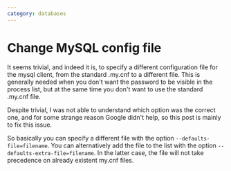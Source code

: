 ```yaml
---
category: databases
---
```

Change MySQL config file
========================

It seems trivial, and indeed it is, to specify a different configuration
file for the mysql client, from the standard .my.cnf to a different
file. This is generally needed when you don\'t want the password to be
visible in the process list, but at the same time you don\'t want to use
the standard .my.cnf file.

Despite trivial, I was not able to understand which option was the
correct one, and for some strange reason Google didn\'t help, so this
post is mainly to fix this issue.

So basically you can specify a different file with the option
`--defaults-file=filename`. You can alternatively add the file to the
list with the option `--defaults-extra-file=filename`. In the latter
case, the file will not take precedence on already existent my.cnf
files.
